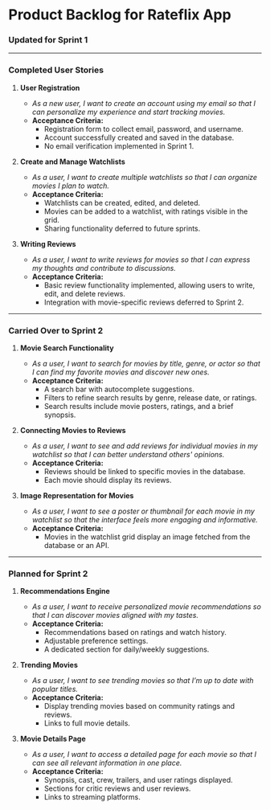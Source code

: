 # **Product Backlog for Rateflix App**

### **Updated for Sprint 1**

---

### **Completed User Stories**
1. **User Registration**
   - *As a new user, I want to create an account using my email so that I can personalize my experience and start tracking movies.*
   - **Acceptance Criteria:**  
     - Registration form to collect email, password, and username.  
     - Account successfully created and saved in the database.  
     - No email verification implemented in Sprint 1.  

2. **Create and Manage Watchlists**
   - *As a user, I want to create multiple watchlists so that I can organize movies I plan to watch.*
   - **Acceptance Criteria:**  
     - Watchlists can be created, edited, and deleted.  
     - Movies can be added to a watchlist, with ratings visible in the grid.  
     - Sharing functionality deferred to future sprints.  

3. **Writing Reviews**
   - *As a user, I want to write reviews for movies so that I can express my thoughts and contribute to discussions.*
   - **Acceptance Criteria:**  
     - Basic review functionality implemented, allowing users to write, edit, and delete reviews.  
     - Integration with movie-specific reviews deferred to Sprint 2.  

---

### **Carried Over to Sprint 2**
1. **Movie Search Functionality**
   - *As a user, I want to search for movies by title, genre, or actor so that I can find my favorite movies and discover new ones.*  
   - **Acceptance Criteria:**  
     - A search bar with autocomplete suggestions.  
     - Filters to refine search results by genre, release date, or ratings.  
     - Search results include movie posters, ratings, and a brief synopsis.  

2. **Connecting Movies to Reviews**
   - *As a user, I want to see and add reviews for individual movies in my watchlist so that I can better understand others' opinions.*  
   - **Acceptance Criteria:**  
     - Reviews should be linked to specific movies in the database.  
     - Each movie should display its reviews.  

3. **Image Representation for Movies**
   - *As a user, I want to see a poster or thumbnail for each movie in my watchlist so that the interface feels more engaging and informative.*  
   - **Acceptance Criteria:**  
     - Movies in the watchlist grid display an image fetched from the database or an API.  

---

### **Planned for Sprint 2**
1. **Recommendations Engine**
   - *As a user, I want to receive personalized movie recommendations so that I can discover movies aligned with my tastes.*  
   - **Acceptance Criteria:**  
     - Recommendations based on ratings and watch history.  
     - Adjustable preference settings.  
     - A dedicated section for daily/weekly suggestions.  

2. **Trending Movies**
   - *As a user, I want to see trending movies so that I’m up to date with popular titles.*  
   - **Acceptance Criteria:**  
     - Display trending movies based on community ratings and reviews.  
     - Links to full movie details.  

3. **Movie Details Page**
   - *As a user, I want to access a detailed page for each movie so that I can see all relevant information in one place.*  
   - **Acceptance Criteria:**  
     - Synopsis, cast, crew, trailers, and user ratings displayed.  
     - Sections for critic reviews and user reviews.  
     - Links to streaming platforms.  
